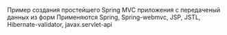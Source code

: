 Пример создания простейшего Spring MVC приложения с передаченый данных из форм 
Применяются Spring, Spring-webmvc, JSP, JSTL, Hibernate-validator, javax.servlet-api
